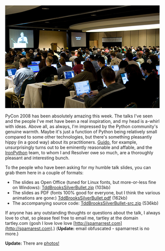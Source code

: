 <!--
.. title: PyCon 2008, Chicago, USA
.. slug: pycon-2008-chicago-usa
.. date: 2008-03-19 22:14:13-05:00
.. tags: Journal,Python,Testing,Presentations
.. link: 
.. description: 
.. type: text
-->


![PyCon USA 2008](/files/2008/03/pyconusa2008.jpg)

PyCon 2008 has been absolutely amazing this week. The talks I've seen
and the people I've met have been a real inspiration, and my head is
a-whirl with ideas. Above all, as always, I'm impressed by the Python
community's genuine warmth. Maybe it's just a function of Python being
relatively small compared to some other technologies, but there's
something pleasantly hippy (in a good way) about its practitioners.
[Guido](http://en.wikipedia.org/wiki/Guido_van_Rossum), for example,
unsurprisingly turns out to be eminently reasonable and affable, and the
[IronPython](http://www.codeplex.com/Wiki/View.aspx?ProjectName=IronPython)
team, to whom I and Resolver owe so much, are a thoroughly pleasant and
interesting bunch.

To the people who have been asking for my humble talk slides, you can
grab them here in a couple of formats:

-   The slides as Open Office (tuned for Linux fonts, but more-or-less
    fine on Windows):
    [TddBrooksSilverBullet.zip](/files/2008/03/tddbrookssilverbullet.zip "TddBrooksSilverBullet.zip (103kb)")
    (103kb)
-   The slides as PDF (fonts 100% good for everyone, but I think the
    various animations are gone:)
    [TddBrooksSilverBullet.pdf](/files/2008/03/tddbrookssilverbullet.pdf "TddBrooksSilverBullet.pdf (162kb)")
    (162kb)
-   The accompanying source code:
    [TddBrooksSilverBullet-src.zip](/files/2008/03/tddbrookssilverbullet-src.zip "TddBrooksSilverBullet-src.zip (536kb)")
    (536kb)

If anyone has any outstanding thoughts or questions about the talk, I
always love to chat, so please feel free to email me,
tartley at the domain tartley.com (gosh I love love love
[http://spamarrest.com](http://spamarest.com).) (**Update:** email
obfuscated - spamarrest is no more.)

**Update:** There are
[photos!](https://photos.google.com/album/AF1QipMEYX-NIkv5JxXxabBdEBLkF9mwxMrXFCHEQlt_)
